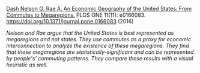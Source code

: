 [Dash Nelson G, Rae A. An Economic Geography of the United States: From Commutes to Megaregions.](http://journals.plos.org/plosone/article?id=info%3Adoi/10.1371/journal.pone.0166083
) PLOS ONE 11(11): e0166083. https://doi.org/10.1371/journal.pone.0166083 (2016)

*Nelson and Rae argue that the United States is best represented as megaregions and not states. They use commutes as a proxy for economic interconnection to analyze the existence of these megaregions. They find that these megaregions are statistically-significant and can be represented by people's’ commuting patterns. They compare these results with a visual heuristic as well.*
